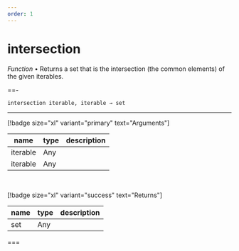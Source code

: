 ```yaml
---
order: 1
---
```

# intersection

_Function_ &bull; Returns a set that is the intersection (the common elements) of the given iterables.


==- <pre><code>intersection iterable, iterable &rarr; set</code></pre>
<hr>

[!badge size="xl" variant="primary" text="Arguments"]

| name | type | description |
|------|------|-------------|
|iterable|Any||
|iterable|Any||

<br>

[!badge size="xl" variant="success" text="Returns"]

| name | type | description |
|------|------|-------------|
|set|Any||



===



